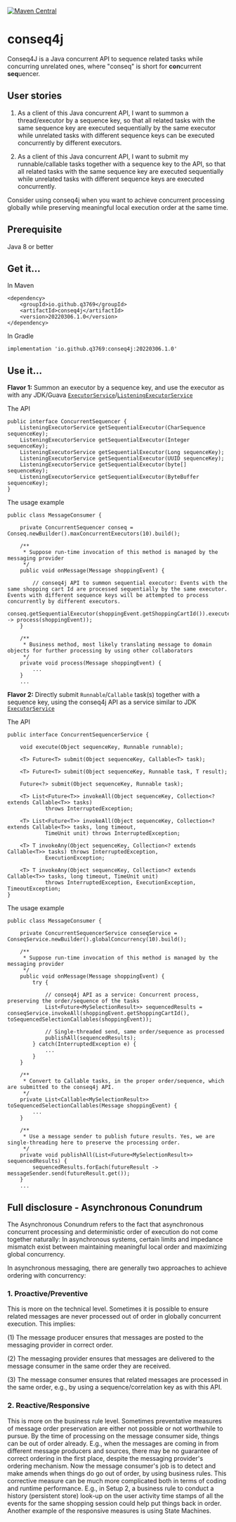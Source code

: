 [![Maven Central](https://img.shields.io/maven-central/v/io.github.q3769/conseq4j.svg?label=Maven%20Central)](https://search.maven.org/search?q=g:%22io.github.q3769%22%20AND%20a:%22conseq4j%22)

# conseq4j

Conseq4J is a Java concurrent API to sequence related tasks while concurring unrelated ones, where "conseq" is short
for **con**current **seq**uencer.

## User stories

1. As a client of this Java concurrent API, I want to summon a thread/executor by a sequence key, so that all related
   tasks with the same sequence key are executed sequentially by the same executor while unrelated tasks with different
   sequence keys can be executed concurrently by different executors.

2. As a client of this Java concurrent API, I want to submit my runnable/callable tasks together with a sequence key to
   the API, so that all related tasks with the same sequence key are executed sequentially while unrelated tasks with
   different sequence keys are executed concurrently.

Consider using conseq4j when you want to achieve concurrent processing globally while preserving meaningful local
execution order at the same time.

## Prerequisite

Java 8 or better

## Get it...

In Maven

```
<dependency>
    <groupId>io.github.q3769</groupId>
    <artifactId>conseq4j</artifactId>
    <version>20220306.1.0</version>
</dependency>
```

In Gradle

```
implementation 'io.github.q3769:conseq4j:20220306.1.0'
```

## Use it...

**Flavor 1:** Summon an executor by a sequence key, and use the executor as with any JDK/Guava [`ExecutorService`](https://docs.oracle.com/javase/8/docs/api/java/util/concurrent/ExecutorService.html)/[`ListeningExecutorService`](https://guava.dev/releases/snapshot/api/docs/com/google/common/util/concurrent/ListeningExecutorService.html)

The API

```
public interface ConcurrentSequencer {
    ListeningExecutorService getSequentialExecutor(CharSequence sequenceKey);
    ListeningExecutorService getSequentialExecutor(Integer sequenceKey);
    ListeningExecutorService getSequentialExecutor(Long sequenceKey);
    ListeningExecutorService getSequentialExecutor(UUID sequenceKey);
    ListeningExecutorService getSequentialExecutor(byte[] sequenceKey);
    ListeningExecutorService getSequentialExecutor(ByteBuffer sequenceKey);
}
```

The usage example

```
public class MessageConsumer {

    private ConcurrentSequencer conseq = Conseq.newBuilder().maxConcurrentExecutors(10).build();
    
    /**
     * Suppose run-time invocation of this method is managed by the messaging provider
     */
    public void onMessage(Message shoppingEvent) {
    
        // conseq4j API to summon sequential executor: Events with the same shopping cart Id are processed sequentially by the same executor. Events with different sequence keys will be attempted to process concurrently by different executors.
        conseq.getSequentialExecutor(shoppingEvent.getShoppingCartId()).execute(() -> process(shoppingEvent)); 
    }
    
    /**
     * Business method, most likely translating message to domain objects for further processing by using other collaborators 
     */
    private void process(Message shoppingEvent) {
        ...
    }
    ...
```

**Flavor 2:** Directly submit `Runnable`/`Callable` task(s) together with a sequence key, using the conseq4j API as a service similar to JDK [`ExecutorService`](https://docs.oracle.com/javase/8/docs/api/java/util/concurrent/ExecutorService.html)

The API

```
public interface ConcurrentSequencerService {

    void execute(Object sequenceKey, Runnable runnable);
    
    <T> Future<T> submit(Object sequenceKey, Callable<T> task);
    
    <T> Future<T> submit(Object sequenceKey, Runnable task, T result);
    
    Future<?> submit(Object sequenceKey, Runnable task);
    
    <T> List<Future<T>> invokeAll(Object sequenceKey, Collection<? extends Callable<T>> tasks)
            throws InterruptedException;
            
    <T> List<Future<T>> invokeAll(Object sequenceKey, Collection<? extends Callable<T>> tasks, long timeout,
            TimeUnit unit) throws InterruptedException;
            
    <T> T invokeAny(Object sequenceKey, Collection<? extends Callable<T>> tasks) throws InterruptedException,
            ExecutionException;
            
    <T> T invokeAny(Object sequenceKey, Collection<? extends Callable<T>> tasks, long timeout, TimeUnit unit)
            throws InterruptedException, ExecutionException, TimeoutException;
}
```

The usage example

```
public class MessageConsumer {

    private ConcurrentSequencerService conseqService = ConseqService.newBuilder().globalConcurrency(10).build();
    
    /**
     * Suppose run-time invocation of this method is managed by the messaging provider
     */
    public void onMessage(Message shoppingEvent) {
        try {
        
            // conseq4j API as a service: Concurrent process, preserving the order/sequence of the tasks
            List<Future<MySelectionResult>> sequencedResults = conseqService.invokeAll(shoppingEvent.getShoppingCartId(), toSequencedSelectionCallables(shoppingEvent));
             
            // Single-threaded send, same order/sequence as processed
            publishAll(sequencedResults);
        } catch(InterruptedException e) {
            ...
        }
    }
    
    /**
     * Convert to Callable tasks, in the proper order/sequence, which are submitted to the conseq4j API.
     */
    private List<Callable<MySelectionResult>> toSequencedSelectionCallables(Message shoppingEvent) {
        ...
    }
    
    /**
     * Use a message sender to publish future results. Yes, we are single-threading here to preserve the processing order.
     */
    private void publishAll(List<Future<MySelectionResult>> sequencedResults) {
        sequencedResults.forEach(futureResult -> messageSender.send(futureResult.get());         
    }
    ...
```

## Full disclosure - Asynchronous Conundrum

The Asynchronous Conundrum refers to the fact that asynchronous concurrent processing and deterministic order of
execution do not come together naturally: In asynchronous systems, certain limits and impedance mismatch exist between
maintaining meaningful local order and maximizing global concurrency.

In asynchronous messaging, there are generally two approaches to achieve ordering with concurrency:

### 1. Proactive/Preventive

This is more on the technical level. Sometimes it is possible to ensure related messages are never processed out of
order in globally concurrent execution. This implies:

(1) The message producer ensures that messages are posted to the messaging provider in correct order.

(2) The messaging provider ensures that messages are delivered to the message consumer in the same order they are
received.

(3) The message consumer ensures that related messages are processed in the same order, e.g., by using a
sequence/correlation key as with this API.

### 2. Reactive/Responsive

This is more on the business rule level. Sometimes preventative measures of message order preservation are either not
possible or not worthwhile to pursue. By the time of processing on the message consumer side, things can be out of order
already. E.g., when the messages are coming in from different message producers and sources, there may be no guarantee
of correct ordering in the first place, despite the messaging provider's ordering mechanism. Now the message consumer's
job is to detect and make amends when things do go out of order, by using business rules. This corrective measure can be
much more complicated both in terms of coding and runtime performance. E.g., in Setup 2, a business rule to conduct a
history (persistent store) look-up on the user activity time stamps of all the events for the same shopping session
could help put things back in order. Another example of the responsive measures is using State Machines.
